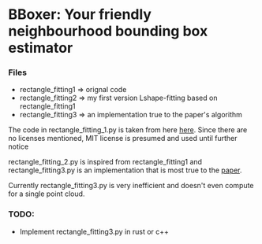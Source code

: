 # BBoxer: Your friendly neighbourhood bounding box estimator

### Files
- rectangle_fitting1 => orignal code
- rectangle_fitting2 => my first version Lshape-fitting based on rectangle_fitting1
- rectangle_fitting3 => an implementation true to the paper's algorithm

The code in rectangle_fitting_1.py is taken from here [here](https://github.com/Silas-Asamoah/Lshape-fitting). Since there are no licenses mentioned, MIT license is presumed and used until further notice

rectangle_fitting_2.py is inspired from rectangle_fitting1 and rectangle_fitting3.py is an implementation that is most true to the [paper](https://ieeexplore.ieee.org/document/7995698).

Currently rectangle_fitting3.py is very inefficient and doesn't even compute for a single point cloud. 

### TODO:
- Implement rectangle_fitting3.py in rust or c++

